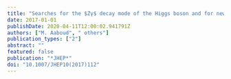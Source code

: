 ```yaml
---
title: "Searches for the $Zγ$ decay mode of the Higgs boson and for new high-mass resonances in $pp$ collisions at $sqrts = 13$ TeV with the ATLAS detector"
date: 2017-01-01
publishDate: 2020-04-11T12:00:02.941791Z
authors: ["M. Aaboud", " others"]
publication_types: ["2"]
abstract: ""
featured: false
publication: "*JHEP*"
doi: "10.1007/JHEP10(2017)112"
---
```



